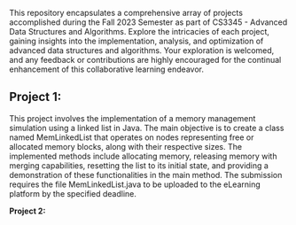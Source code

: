 This repository encapsulates a comprehensive array of projects accomplished during the Fall 2023 Semester as part of CS3345 - Advanced Data Structures and Algorithms. Explore the intricacies of each project, gaining insights into the implementation, analysis, and optimization of advanced data structures and algorithms. Your exploration is welcomed, and any feedback or contributions are highly encouraged for the continual enhancement of this collaborative learning endeavor.


<strong><h2>Project 1:</h2></strong> 
<p>This project involves the implementation of a memory management simulation using a linked list in Java. The main objective is to create a class named MemLinkedList that operates on nodes representing free or allocated memory blocks, along with their respective sizes. The implemented methods include allocating memory, releasing memory with merging capabilities, resetting the list to its initial state, and providing a demonstration of these functionalities in the main method. The submission requires the file MemLinkedList.java to be uploaded to the eLearning platform by the specified deadline.</p>

**Project 2:**
